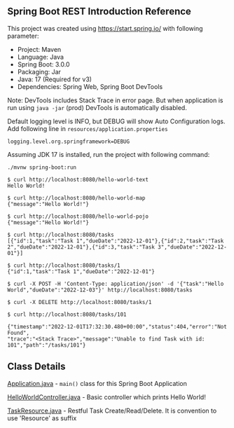 ## Spring Boot REST Introduction Reference

This project was created using https://start.spring.io/ with following parameter:

* Project: Maven
* Language: Java
* Spring Boot: 3.0.0
* Packaging: Jar
* Java: 17 (Required for v3)
* Dependencies: Spring Web, Spring Boot DevTools

Note: DevTools includes Stack Trace in error page. But when application is run using `java -jar` (prod)
DevTools is automatically disabled.

Default logging level is INFO, but DEBUG will show Auto Configuration logs. Add following line in `resources/application.properties`

```
logging.level.org.springframework=DEBUG
```

Assuming JDK 17 is installed, run the project with following command:

```shell
./mvnw spring-boot:run
```

```shell
$ curl http://localhost:8080/hello-world-text
Hello World!

$ curl http://localhost:8080/hello-world-map
{"message":"Hello World!"}

$ curl http://localhost:8080/hello-world-pojo
{"message":"Hello World!"}  

$ curl http://localhost:8080/tasks
[{"id":1,"task":"Task 1","dueDate":"2022-12-01"},{"id":2,"task":"Task 2","dueDate":"2022-12-01"},{"id":3,"task":"Task 3","dueDate":"2022-12-01"}]

$ curl http://localhost:8080/tasks/1
{"id":1,"task":"Task 1","dueDate":"2022-12-01"}

$ curl -X POST -H 'Content-Type: application/json' -d '{"task":"Hello World","dueDate":"2022-12-03"}' http://localhost:8080/tasks

$ curl -X DELETE http://localhost:8080/tasks/1

$ curl http://localhost:8080/tasks/101

{"timestamp":"2022-12-01T17:32:30.480+00:00","status":404,"error":"Not Found",
"trace":"<Stack Trace>","message":"Unable to find Task with id: 101","path":"/tasks/101"}
```

## Class Details
[Application.java][1] - `main()` class for this Spring Boot Application

[HelloWorldController.java][2] - Basic controller which prints Hello World!

[TaskResource.java][3] - Restful Task Create/Read/Delete. It is convention to use 'Resource' as suffix 

[1]: https://github.com/ronygomes/reference/blob/master/SpringBoot/spring-boot-rest-intro/src/main/java/me/ronygomes/reference/springboot/Application.java
[2]: https://github.com/ronygomes/reference/blob/master/SpringBoot/spring-boot-rest-intro/src/main/java/me/ronygomes/reference/springboot/HelloWorldController.java
[3]: https://github.com/ronygomes/reference/blob/master/SpringBoot/spring-boot-rest-intro/src/main/java/me/ronygomes/reference/springboot/TaskResource.java
